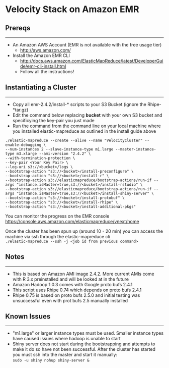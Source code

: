 # Velocity Stack on Amazon EMR #
## Prereqs ##
*****
*   An Amazon AWS Account (EMR is not available with the free usage tier)  
    *   http://aws.amazon.com/  
*   Install the Amazon EMR CLI  
    *   http://docs.aws.amazon.com/ElasticMapReduce/latest/DeveloperGuide/emr-cli-install.html  
    *   Follow all the instructions!

## Instantiating a Cluster ##
*****
* Copy all emr-2.4.2/install-* scripts to your S3 Bucket (ignore the Rhipe-*tar.gz)  
* Edit the command below replacing **bucket** with your own S3 bucket and specificying the key-pair you just made  
* Run the command from the command line on your local machine where you installed elastic-mapreduce as outlined in the install guide above  
  
````
./elastic-mapreduce --create --alive --name "VelocityCluster" --enable-debugging \
--num-instances 2 --slave-instance-type m1.large --master-instance-type m3.xlarge --ami-version "2.4.2" \
--with-termination-protection \
--key-pair <Your Key Pair> \
--log-uri s3://<bucket>/logs \
--bootstrap-action "s3://<bucket>/install-preconfigure" \
--bootstrap-action "s3://<bucket>/install-r" \
--bootstrap-action s3://elasticmapreduce/bootstrap-actions/run-if --args "instance.isMaster=true,s3://<bucket>/install-rstudio" \
--bootstrap-action s3://elasticmapreduce/bootstrap-actions/run-if --args "instance.isMaster=true,s3://<bucket>/install-shiny-server" \
--bootstrap-action "s3://<bucket>/install-protobuf" \
--bootstrap-action "s3://<bucket>/install-rhipe" \
--bootstrap-action "s3://<bucket>/install-additional-pkgs"  
````

You can monitor the progress on the EMR console  
https://console.aws.amazon.com/elasticmapreduce/vnext/home
  
Once the cluster has been spun up (around 10 - 20 min) you can access the machine via ssh through the elastic-mapreduce cli  
`./elastic-mapreduce --ssh -j <job id from previous command>`  
## Notes ##
*****
*   This is based on Amazon AMI image 2.4.2.  More current AMIs come with R 3.x preinstalled and will be looked at in the future
*   Amazon Hadoop 1.0.3 comes with Google proto bufs 2.4.1  
*   This script uses Rhipe 0.74 which depends on proto bufs 2.4.1  
*   Rhipe 0.75 is based on proto bufs 2.5.0 and initial testing was unsuccessful even with prot bufs 2.5 manually installed

## Known Issues ##
*****
*   "m1.large" or larger instance types must be used.  Smaller instance types have caused issues where hadoop is unable to start
*   Shiny server does not start during the bootstrapping and attempts to make it do so have not been successful.  After the cluster has started you must ssh into the master and start it manually:  
    `sudo -u shiny nohup shiny-server &`